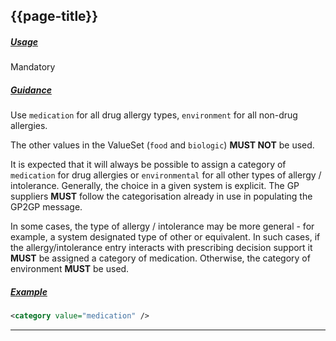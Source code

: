 ## {{page-title}}


<h5><ins>Usage</ins></h5>

<span class="mro-circle mandatory" title="Mandatory"></span> Mandatory


<h5><ins>Guidance</ins></h5>

Use `medication` for all drug allergy types, `environment` for all non-drug allergies.

The other values in the ValueSet (`food` and `biologic`) **MUST NOT** be used.

It is expected that it will always be possible to assign a category of `medication` for drug allergies or `environmental` for all other types of allergy / intolerance. Generally, the choice in a given system is explicit. The GP suppliers **MUST** follow the categorisation already in use in populating the GP2GP message.

In some cases, the type of allergy / intolerance may be more general - for example, a system designated type of other or equivalent. In such cases, if the allergy/intolerance entry interacts with prescribing decision support it **MUST** be assigned a category of medication. Otherwise, the category of environment **MUST** be used.


<h5><ins>Example</ins></h5>

```xml
<category value="medication" />
```

---